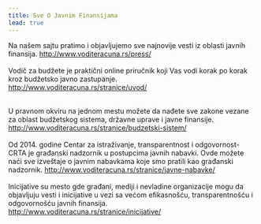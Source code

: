 ```yaml
---
title: Sve O Javnim Finansijama
lead: true
---
```


<div class="justify">
Na našem sajtu pratimo i objavljujemo sve najnovije vesti iz oblasti javnih finansija.
<a href="http://www.voditeracuna.rs/press/2015/06/10/DRI-Op%C5%A1tine-ispla%C4%87uju-ve%C4%87e-plate/">http://www.voditeracuna.rs/press/ </a>
<br/> <br/>
Vodič za budžete je praktični online priručnik koji Vas vodi korak po korak kroz budžetsko javno zastupanje.
<a href="http://www.voditeracuna.rs/stranice/uvod/"> http://www.voditeracuna.rs/stranice/uvod/ </a>
<br/><br/>

U pravnom okviru na jednom mestu možete da nađete sve zakone vezane za oblast budžetskog sistema, državne uprave i javne finansije. 
<a href="http://www.voditeracuna.rs/stranice/budzetski-sistem/"> http://www.voditeracuna.rs/stranice/budzetski-sistem/ </a>
 <br/><br/>
Od 2014. godine Centar za istraživanje, transparentnost i odgovornost- CRTA je građanski nadzornik u postupcima javnih nabavki. Ovde možete naći sve izveštaje o javnim nabavkama koje smo pratili kao građanski nadzornik.
<a href="http://www.voditeracuna.rs/stranice/javne-nabavke/"> http://www.voditeracuna.rs/stranice/javne-nabavke/ </a>
 <br/><br/>
Inicijative su mesto gde građani, mediji i nevladine organizacije mogu da objavljuju vesti i inicijative u vezi sa većom efikasnošću, transparentnošću i odgovornošću javnih finansija.<br/>
<a href="http://www.voditeracuna.rs/stranice/inicijative/"> http://www.voditeracuna.rs/stranice/inicijative/ </a><br/><br/>
</div>
